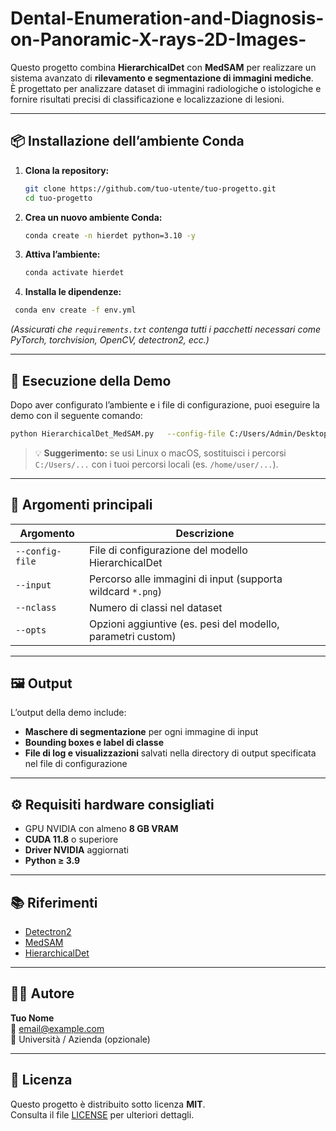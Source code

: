 # Dental-Enumeration-and-Diagnosis-on-Panoramic-X-rays-2D-Images-

Questo progetto combina **HierarchicalDet** con **MedSAM** per realizzare un sistema avanzato di **rilevamento e segmentazione di immagini mediche**.  
È progettato per analizzare dataset di immagini radiologiche o istologiche e fornire risultati precisi di classificazione e localizzazione di lesioni.

---

## 📦 Installazione dell’ambiente Conda

1. **Clona la repository:**
   ```bash
   git clone https://github.com/tuo-utente/tuo-progetto.git
   cd tuo-progetto
   ```

2. **Crea un nuovo ambiente Conda:**
   ```bash
   conda create -n hierdet python=3.10 -y
   ```

3. **Attiva l’ambiente:**
   ```bash
   conda activate hierdet
   ```

4. **Installa le dipendenze:**
  ```bash
   conda env create -f env.yml
   ```

   *(Assicurati che `requirements.txt` contenga tutti i pacchetti necessari come PyTorch, torchvision, OpenCV, detectron2, ecc.)*

---

## 🚀 Esecuzione della Demo

Dopo aver configurato l’ambiente e i file di configurazione, puoi eseguire la demo con il seguente comando:

```bash
python HierarchicalDet_MedSAM.py   --config-file C:/Users/Admin/Desktop/VA_project/HierarchicalDet/configs/diffdet.custom.swinbase.nonpretrain.yaml   --input C:/Users/Admin/Desktop/VA_project/DENTEX/disease/input/*.png   --nclass 3   --opts MODEL.WEIGHTS C:/Users/Admin/Desktop/VA_project/HierarchicalDet/pesi/disease2/model_final.pth
```

> 💡 **Suggerimento:** se usi Linux o macOS, sostituisci i percorsi `C:/Users/...` con i tuoi percorsi locali (es. `/home/user/...`).

---

## 🧩 Argomenti principali

| Argomento | Descrizione |
|------------|-------------|
| `--config-file` | File di configurazione del modello HierarchicalDet |
| `--input` | Percorso alle immagini di input (supporta wildcard `*.png`) |
| `--nclass` | Numero di classi nel dataset |
| `--opts` | Opzioni aggiuntive (es. pesi del modello, parametri custom) |

---

## 🖼️ Output

L’output della demo include:
- **Maschere di segmentazione** per ogni immagine di input  
- **Bounding boxes e label di classe**  
- **File di log e visualizzazioni** salvati nella directory di output specificata nel file di configurazione  

---

## ⚙️ Requisiti hardware consigliati

- GPU NVIDIA con almeno **8 GB VRAM**
- **CUDA 11.8** o superiore
- **Driver NVIDIA** aggiornati
- **Python ≥ 3.9**

---

## 📚 Riferimenti

- [Detectron2](https://github.com/facebookresearch/detectron2)
- [MedSAM](https://github.com/bowang-lab/MedSAM)
- [HierarchicalDet](https://github.com/facebookresearch/detectron2/projects)

---

## 👨‍💻 Autore

**Tuo Nome**  
📧 email@example.com  
📍 Università / Azienda (opzionale)

---

## 🧾 Licenza

Questo progetto è distribuito sotto licenza **MIT**.  
Consulta il file [LICENSE](LICENSE) per ulteriori dettagli.
